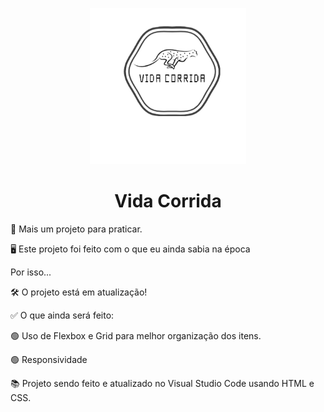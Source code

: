 <p align="center">
  <img width="250" src="./imagem/readme/LOGO.png">
</p>

<h1 align="center">Vida Corrida</h1>


:rocket: Mais um projeto para praticar.


:desktop_computer: Este projeto foi feito com o que eu ainda sabia na época

Por isso...


:hammer_and_wrench: O projeto está em atualização!

:white_check_mark: O que ainda será feito:


:green_circle: Uso de Flexbox e Grid para melhor organização dos itens.

:green_circle: Responsividade


:books: Projeto sendo feito e atualizado no Visual Studio Code usando HTML e CSS.
